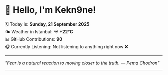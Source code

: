 # 👋 Hello, I'm Kekn9ne!

🗓️ Today is: **Sunday, 21 September 2025**  
🌤️ Weather in Istanbul: **☀️   +22°C**  
📊 GitHub Contributions: **90**  
🎧 Currently Listening: Not listening to anything right now ❌

---

_"Fear is a natural reaction to moving closer to the truth. — *Pema Chodron*"_

---

